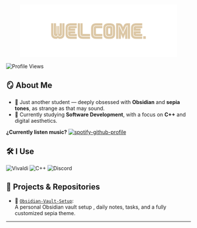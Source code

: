 
<p align="center">
  <img src="https://raw.githubusercontent.com/Jawuj/Jawuj/main/headerwelcome.png" alt="Header Jawuj" width="85%" />
</p>

<p align="left"> 
  <img src="https://komarev.com/ghpvc/?username=Jawuj&color=7B4E34" alt="Profile Views" />
</p>



## 🪞 About Me

- 💬 Just another student — deeply obsessed with **Obsidian** and **sepia tones**, as strange as that may sound.  
- 🌱 Currently studying **Software Development**, with a focus on **C++** and digital aesthetics.

**¿Currently listen music?**
[![spotify-github-profile](https://spotify-github-profile.kittinanx.com/api/view?uid=6950omz4loikmxb81qownfpgs&cover_image=true&theme=natemoo-re&show_offline=false&background_color=121212&interchange=true&bar_color=53b14f&bar_color_cover=false)](https://spotify-github-profile.kittinanx.com/api/view?uid=6950omz4loikmxb81qownfpgs&redirect=true)


## 🛠 I Use

![Vivaldi](https://img.shields.io/badge/Vivaldi-EF3939?style=for-the-badge&logo=Vivaldi&logoColor=white)
![C++](https://img.shields.io/badge/c++-%2300599C.svg?style=for-the-badge&logo=c%2B%2B&logoColor=white)
![Discord](https://img.shields.io/badge/Discord-%235865F2.svg?style=for-the-badge&logo=discord&logoColor=white)



## 📁 Projects & Repositories

- 🔮 [`Obsidian-Vault-Setup`](https://github.com/Jawuj/Obsidian-Vault-Setup.):  
   A personal Obsidian vault setup , daily notes, tasks, and a fully customized sepia theme.

---
